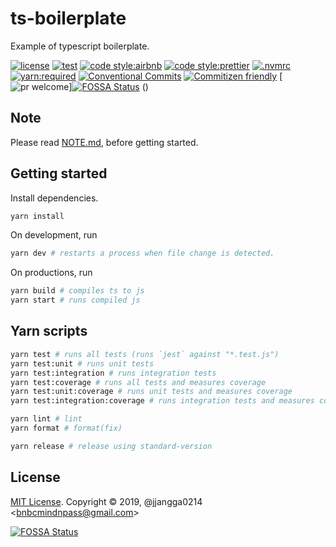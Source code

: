 # ts-boilerplate

Example of typescript boilerplate.

[![license](https://img.shields.io/badge/license-MIT-ff4081.svg?style=flat-square&labelColor=black)](./LICENSE)
[![test](https://img.shields.io/badge/test-jest-7c4dff.svg?style=flat-square&labelColor=black)](./jest.config.js)
[![code style:airbnb](https://img.shields.io/badge/code_style-airbnb-448aff.svg?style=flat-square&labelColor=black)](https://github.com/airbnb/javascript)
[![code style:prettier](https://img.shields.io/badge/code_style-prettier-18ffff.svg?style=flat-square&labelColor=black)](https://prettier.io/)
[![.nvmrc](https://img.shields.io/badge/.nvmrc-12-00e676.svg?style=flat-square&labelColor=black)](./.nvmrc)
[![yarn:required](https://img.shields.io/badge/yarn-required-aeea00.svg?style=flat-square&labelColor=black)](https://yarnpkg.com/en/)
[![Conventional Commits](https://img.shields.io/badge/Conventional%20Commits-1.0.0-ffab00.svg?style=flat-square&labelColor=black)](https://conventionalcommits.org)
[![Commitizen friendly](https://img.shields.io/badge/Commitizen-cz_conventional_changelog-dd2c00.svg?style=flat-square&labelColor=black)](http://commitizen.github.io/cz-cli/)
[![pr welcome](https://img.shields.io/badge/PRs-welcome-09FF33.svg?style=flat-square&labelColor=black)][![FOSSA Status](https://app.fossa.io/api/projects/git%2Bgithub.com%2Fjjangga0214%2Fts-boilerplate.svg?type=shield)](https://app.fossa.io/projects/git%2Bgithub.com%2Fjjangga0214%2Fts-boilerplate?ref=badge_shield)
()

## Note

Please read [NOTE.md](./docs/NOTE.md), before getting started.

## Getting started

Install dependencies.

```bash
yarn install
```

On development, run

```bash
yarn dev # restarts a process when file change is detected.
```

On productions, run

```bash
yarn build # compiles ts to js
yarn start # runs compiled js
```

## Yarn scripts

```bash
yarn test # runs all tests (runs `jest` against "*.test.js")
yarn test:unit # runs unit tests
yarn test:integration # runs integration tests
yarn test:coverage # runs all tests and measures coverage
yarn test:unit:coverage # runs unit tests and measures coverage
yarn test:integration:coverage # runs integration tests and measures coverage

yarn lint # lint
yarn format # format(fix)

yarn release # release using standard-version
```

## License

[MIT License](license). Copyright &copy; 2019, @jjangga0214 <[bnbcmindnpass@gmail.com](mailto:bnbcmindnpass@gmail.com)>


[![FOSSA Status](https://app.fossa.io/api/projects/git%2Bgithub.com%2Fjjangga0214%2Fts-boilerplate.svg?type=large)](https://app.fossa.io/projects/git%2Bgithub.com%2Fjjangga0214%2Fts-boilerplate?ref=badge_large)